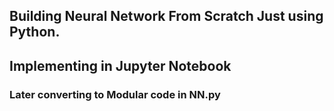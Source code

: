 ## Building Neural Network From Scratch Just using Python.


## Implementing in Jupyter Notebook 

### Later converting to Modular code in NN.py